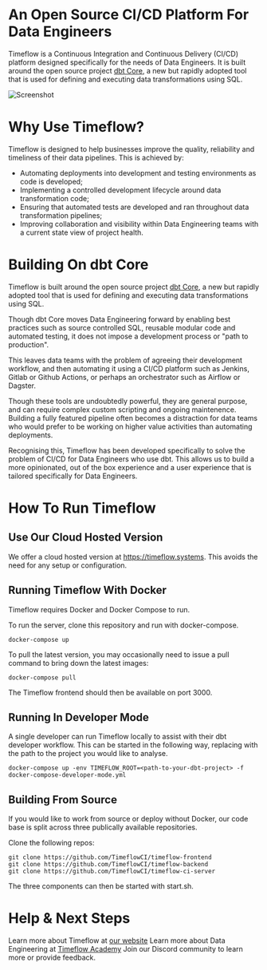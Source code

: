 # An Open Source CI/CD Platform For Data Engineers

Timeflow is a Continuous Integration and Continuous Delivery (CI/CD) platform designed specifically for the needs of Data Engineers.  It is built around the open source project [dbt Core](https://github.com/dbt-labs/dbt-core), a new but rapidly adopted tool that is used for defining and executing data transformations using SQL.

![Screenshot](timeflow-screenshot.png)
 
# Why Use Timeflow?

Timeflow is designed to help businesses improve the quality, reliability and timeliness of their data pipelines.  This is achieved by:

- Automating deployments into development and testing environments as code is developed;
- Implementing a controlled development lifecycle around data transformation code;
- Ensuring that automated tests are developed and ran throughout data transformation pipelines;
- Improving collaboration and visibility within Data Engineering teams with a current state view of project health.

# Building On dbt Core

Timeflow is built around the open source project [dbt Core](https://github.com/dbt-labs/dbt-core), a new but rapidly adopted tool that is used for defining and executing data transformations using SQL.

Though dbt Core moves Data Engineering forward by enabling best practices such as source controlled SQL, reusable modular code and automated testing, it does not impose a development process or "path to production".

This leaves data teams with the problem of agreeing their development workflow, and then automating it using a CI/CD platform such as Jenkins, Gitlab or Github Actions, or perhaps an orchestrator such as Airflow or Dagster.

Though these tools are undoubtedly powerful, they are general purpose, and can require complex custom scripting and ongoing maintenence. Building a fully featured pipeline often becomes a distraction for data teams who would prefer to be working on higher value activities than automating deployments.

Recognising this, Timeflow has been developed specifically to solve the problem of CI/CD for Data Engineers who use dbt. This allows us to build a more opinionated, out of the box experience and a user experience that is tailored specifically for Data Engineers.

# How To Run Timeflow


## Use Our Cloud Hosted Version

We offer a cloud hosted version at https://timeflow.systems.  This avoids the need for any setup or configuration.

## Running Timeflow With Docker

Timeflow requires Docker and Docker Compose to run.  

To run the server, clone this repository and run with docker-compose.

```
docker-compose up
```

To pull the latest version, you may occasionally need to issue a pull command to bring down the latest images:

```
docker-compose pull
```

The Timeflow frontend should then be available on port 3000.

## Running In Developer Mode

A single developer can run Timeflow locally to assist with their dbt developer workflow.  This can be started in the following way, replacing _<path-to-your-dbt-project>_ with the path to the project you would like to analyse.  

```
docker-compose up -env TIMEFLOW_ROOT=<path-to-your-dbt-project> -f docker-compose-developer-mode.yml
```

## Building From Source

If you would like to work from source or deploy without Docker, our code base is split across three publically available repositories.  

Clone the following repos:
  
```
git clone https://github.com/TimeflowCI/timeflow-frontend
git clone https://github.com/TimeflowCI/timeflow-backend
git clone https://github.com/TimeflowCI/timeflow-ci-server
```
 
The three components can then be started with start.sh.  

# Help & Next Steps

Learn more about Timeflow at [our website](https://timeflow.systems)
Learn more about Data Engineering at [Timeflow Academy](https://timeflow.academy)
Join our Discord community to learn more or provide feedback.  

